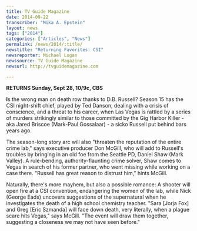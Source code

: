 ```yaml
---
title: TV Guide Magazine
date: 2014-09-22
transcriber: "Mika A. Epstein"
layout: news
tags: ["2014"]
categories: ["Articles", "News"]
permalink: /news/2014/:title/
newstitle: "Returning Favorites: CSI"
newsreporter: Michael Logan
newssource: TV Guide Magazine
newsurl: http://tvguidemagazine.com

---
```


**RETURNS Sunday, Sept 28, 10/9c, CBS**

**I**s the wrong man on death row thanks to D.B. Russell? Season 15 has the CSI night-shift chief, played by Ted Danson, dealing with a crisis of conscience, and a threat to his career, when Las Vegas is rattled by a series of murders strikingly similar to those committed by the Gig Harbor Killer - aka Jared Briscoe (Mark-Paul Gossalaar) - a sicko Russell put behind bars years ago.

The season-long story arc will also "threaten the reputation of the entire crime lab," says executive producer Don McGill, who will add to Russell's troubles by bringing in an old foe from the Seattle PD, Daniel Shaw (Mark Valley). A rule-bending, authority-flaunting crime solver, Shaw comes to Vegas in search of his former partner, who went missing while working on a case there. "Russell has great reason to distrust him," hints McGill.

Naturally, there's more mayhem, but also a possible romance: A shooter will open fire at a CSI convention, endangering the women of the lab, while Nick (George Eads) uncovers suggestions of the supernatural when he investigates the death of a high school chemistry teacher. "Sara [Jorja Fox] and Greg [Eric Szmanda] will face down death, very literally, when a plague scare hits Vegas," says McGill. "The event will draw them together, suggesting a closeness we may not have seen before."
